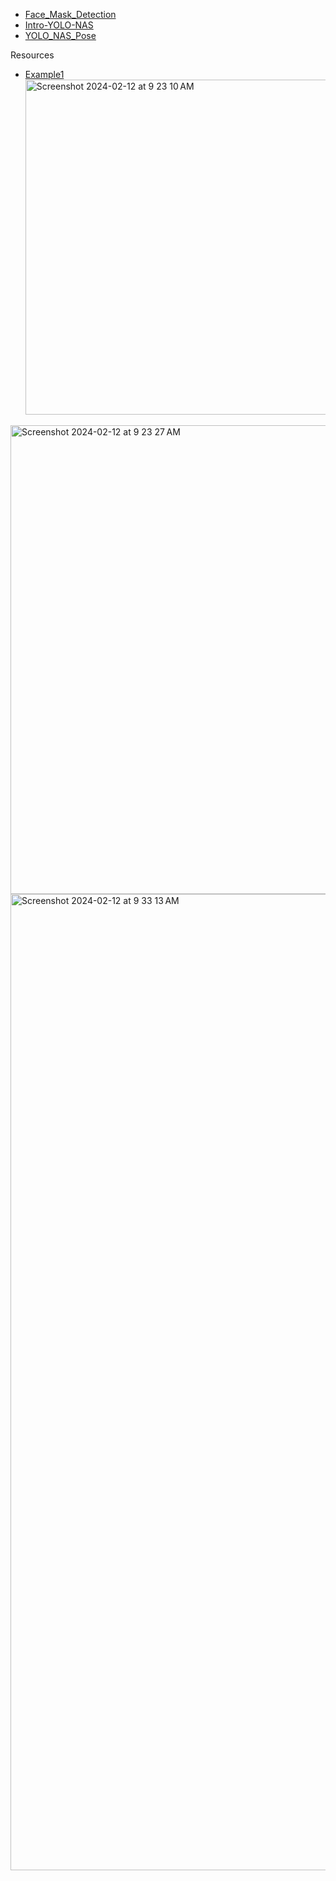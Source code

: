 - [Face_Mask_Detection](https://github.com/andysingal/CV_public/blob/main/YOLO-NAS/Face_Mask_Detection.ipynb)
- [Intro-YOLO-NAS](https://github.com/andysingal/CV_public/blob/main/YOLO-NAS/Intro_to_SuperGradients_%2B_YOLONAS_Starter_Notebook.ipynb)
- [YOLO_NAS_Pose](https://github.com/andysingal/CV_public/blob/main/YOLO-NAS/Intro_to_SuperGradients_%2B_YOLO_NAS_Pose_Fine_Tuning_Starter_Notebook.ipynb)
  
Resources
- [Example1](https://dev.classmethod.jp/articles/yolo-nas-pose-with-jetson-agx-orin/)
  <img width="536" alt="Screenshot 2024-02-12 at 9 23 10 AM" src="https://github.com/andysingal/CV_public/assets/20493493/ee698992-1f29-4afd-ae5e-74ab2c1f3b89">
<img width="750" alt="Screenshot 2024-02-12 at 9 23 27 AM" src="https://github.com/andysingal/CV_public/assets/20493493/9d387a23-30c9-4249-89bd-621b60310966">


<img width="1562" alt="Screenshot 2024-02-12 at 9 33 13 AM" src="https://github.com/andysingal/CV_public/assets/20493493/8693e5cf-9d54-4bb0-bbb5-44fa8baaeda4">
